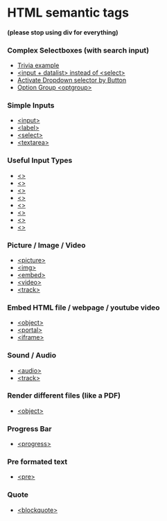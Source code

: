 # HTML semantic tags
#### (please stop using div for everything)


### Complex Selectboxes (with search input)

- [Trivia example](https://stackoverflow.com/questions/18796221/creating-a-select-box-with-a-search-option)
- [\<input + datalist> instead of \<select>](https://github.com/murilloves/Trip-Planner/blob/master/src/components/atoms/selectbox/index.jsx)
- [Activate Dropdown selector by Button](https://www.w3schools.com/howto/tryit.asp?filename=tryhow_css_js_dropdown_filter)
- [Option Group \<optgroup>](https://developer.mozilla.org/en-US/docs/Web/HTML/Element/optgroup)


### Simple Inputs

- [\<input>](https://developer.mozilla.org/en-US/docs/Web/HTML/Element/input)
- [\<label>](https://developer.mozilla.org/en-US/docs/Web/HTML/Element/label)
- [\<select>](https://developer.mozilla.org/en-US/docs/Web/HTML/Element/label)
- [\<textarea>](https://developer.mozilla.org/en-US/docs/Web/HTML/Element/textarea)


### Useful Input Types

- [\<>]()
- [\<>]()
- [\<>]()
- [\<>]()
- [\<>]()
- [\<>]()
- [\<>]()
- [\<>]()


### Picture / Image / Video

- [\<picture>](https://developer.mozilla.org/en-US/docs/Web/HTML/Element/picture)
- [\<img>](https://developer.mozilla.org/en-US/docs/Web/HTML/Element/img)
- [\<embed>](https://developer.mozilla.org/en-US/docs/Web/HTML/Element/embed)
- [\<video>](https://developer.mozilla.org/en-US/docs/Web/HTML/Element/video)
- [\<track>](https://developer.mozilla.org/en-US/docs/Web/HTML/Element/track)

### Embed HTML file / webpage / youtube video

- [\<object>](https://developer.mozilla.org/en-US/docs/Web/HTML/Element/object)
- [\<portal>](https://developer.mozilla.org/en-US/docs/Web/HTML/Element/portal)
- [\<iframe>](https://developer.mozilla.org/en-US/docs/Web/HTML/Element/iframe)

### Sound / Audio

- [\<audio>](https://developer.mozilla.org/en-US/docs/Web/HTML/Element/pre)
- [\<track>](https://developer.mozilla.org/en-US/docs/Web/HTML/Element/track)

### Render different files (like a PDF)

- [\<object>](https://developer.mozilla.org/en-US/docs/Web/HTML/Element/object)

### Progress Bar

- [\<progress>](https://developer.mozilla.org/en-US/docs/Web/HTML/Element/progress)

### Pre formated text

- [\<pre>](https://developer.mozilla.org/en-US/docs/Web/HTML/Element/pre)

### Quote

- [\<blockquote>](https://developer.mozilla.org/en-US/docs/Web/HTML/Element/blockquote)


